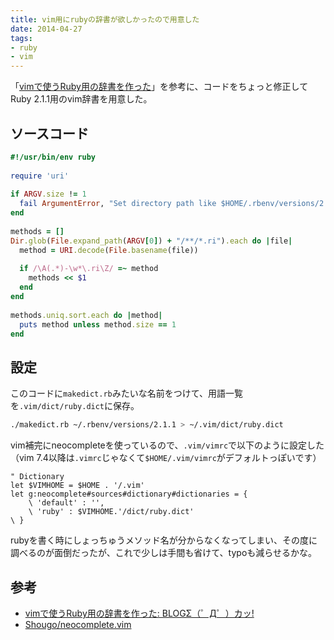 ```yaml
---
title: vim用にrubyの辞書が欲しかったので用意した
date: 2014-04-27
tags:
- ruby
- vim
---
```

「[vimで使うRuby用の辞書を作った](http://masterka.seesaa.net/article/385955044.html)」を参考に、コードをちょっと修正してRuby 2.1.1用のvim辞書を用意した。

## ソースコード

```rb
#!/usr/bin/env ruby
 
require 'uri'
 
if ARGV.size != 1
  fail ArgumentError, "Set directory path like $HOME/.rbenv/versions/2.1.1/"
end
 
methods = []
Dir.glob(File.expand_path(ARGV[0]) + "/**/*.ri").each do |file|
  method = URI.decode(File.basename(file))
 
  if /\A(.*)-\w*\.ri\Z/ =~ method
    methods << $1
  end
end
 
methods.uniq.sort.each do |method|
  puts method unless method.size == 1
end
```

## 設定

このコードに`makedict.rb`みたいな名前をつけて、用語一覧を`.vim/dict/ruby.dict`に保存。

```sh
./makedict.rb ~/.rbenv/versions/2.1.1 > ~/.vim/dict/ruby.dict
```


vim補完にneocompleteを使っているので、`.vim/vimrc`で以下のように設定した（vim 7.4以降は`.vimrc`じゃなくて`$HOME/.vim/vimrc`がデフォルトっぽいです）

```vim
" Dictionary
let $VIMHOME = $HOME . '/.vim'
let g:neocomplete#sources#dictionary#dictionaries = {
    \ 'default' : '',
    \ 'ruby' : $VIMHOME.'/dict/ruby.dict'
\ }
```

rubyを書く時にしょっちゅうメソッド名が分からなくなってしまい、その度に調べるのが面倒だったが、これで少しは手間も省けて、typoも減らせるかな。

## 参考

 * [vimで使うRuby用の辞書を作った: BLOGΣ（゜Д゜）カッ!](http://masterka.seesaa.net/article/385955044.html)
 * [Shougo/neocomplete.vim](https://github.com/Shougo/neocomplete.vim#configuration-examples)
